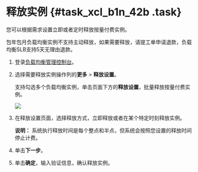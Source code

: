 # 释放实例 {#task_xcl_b1n_42b .task}

您可以根据需求设置立即或者定时释放按量付费实例。

包年包月负载均衡实例不支持主动释放，如果需要释放，请提工单申请退款，负载均衡SLB支持5天无理由退款。

1.  登录[负载均衡管理控制台](https://slb.console.aliyun.com/slb/cn-hangzhou)。 
2.  选择需要释放实例操作列的**更多** \> **释放设置**。 

    支持勾选多个负载均衡实例，单击页面下方的**释放设置**，批量释放按量付费实例。

    ![](http://static-aliyun-doc.oss-cn-hangzhou.aliyuncs.com/assets/img/16162/15640472107450_zh-CN.png)

3.  在释放设置页面，选择释放方式，立即释放或者在某个特定时刻释放实例。 

    **说明：** 系统执行释放时间是每个整点和半点，但系统会按照您设置的释放时间停止计费。

4.  单击**下一步**。 
5.  单击**确定**，输入验证信息，确认释放实例。 

